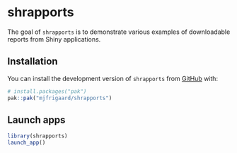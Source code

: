 
<!-- README.md is generated from README.Rmd. Please edit that file -->

# shrapports

<!-- badges: start -->

<!-- badges: end -->

The goal of `shrapports` is to demonstrate various examples of
downloadable reports from Shiny applications.

## Installation

You can install the development version of `shrapports` from
[GitHub](https://github.com/) with:

``` r
# install.packages("pak")
pak::pak("mjfrigaard/shrapports")
```

## Launch apps

``` r
library(shrapports)
launch_app()
```
